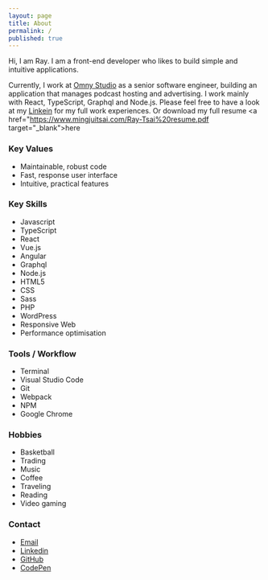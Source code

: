 ```yaml
---
layout: page
title: About
permalink: /
published: true
---
```


Hi, I am Ray.
I am a front-end developer who likes to build simple and intuitive applications.

Currently, I work at <a href="https://omnystudio.com/learn" target="_blank">Omny Studio</a> as a senior software engineer, building an application that manages podcast hosting and advertising. I work mainly with React, TypeScript, Graphql and Node.js. Please feel free to have a look at my <a href="https://www.linkedin.com/in/mingraytsai/" target="_blank">Linkein</a> for my full work experiences. Or download my full resume <a href="https://www.mingjuitsai.com/Ray-Tsai%20resume.pdf target="_blank">here</a>

### Key Values
- Maintainable, robust code
- Fast, response user interface
- Intuitive, practical features

### Key Skills
- Javascript
- TypeScript
- React
- Vue.js
- Angular
- Graphql
- Node.js
- HTML5
- CSS
- Sass
- PHP
- WordPress
- Responsive Web
- Performance optimisation

### Tools / Workflow
- Terminal
- Visual Studio Code
- Git
- Webpack
- NPM
- Google Chrome

### Hobbies
- Basketball
- Trading
- Music 
- Coffee 
- Traveling
- Reading 
- Video gaming 

### Contact
- [Email](mailto:connect@mingjuitsai.com) 
- [Linkedin](http://au.linkedin.com/in/mingraytsai)
- [GitHub](https://github.com/mingjuitsai) 
- [CodePen](https://codepen.io/raytsai/)
